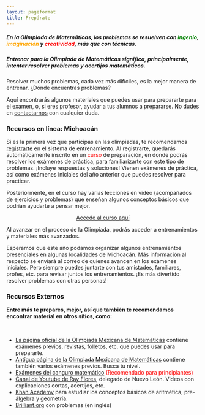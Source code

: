 ```yaml
---
layout: pageformat
title: Prepárate
---
```


##### En la Olimpiada de Matemáticas, los problemas se resuelven con <span style="color:green">ingenio</span>, <span style="color:orange">imaginación</span> y <span style="color:red">creatividad</span>, más que con técnicas.

##### Entrenar para la Olimpiada de Matemáticas significa, principalmente, intentar resolver problemas y acertijos matemáticos.

Resolver muchos problemas, cada vez más difíciles, es la mejor manera de entrenar. ¿Dónde encuentras problemas?

Aquí encontrarás algunos materiales que puedes usar para prepararte para el examen, o, si eres profesor, ayudar a tus alumnos a prepararse. No dudes en [contactarnos](mailto:olimpiada.omm@gmail.com) con cualquier duda.

### Recursos en línea: Michoacán
Si es la primera vez que participas en las olimpiadas, te recomendamos [registrarte](/registro) en el sistema de entrenamiento. Al registrarte, quedarás automáticamente inscrito en un <span style="color:red">curso</span> de preparación, en donde podrás resolver los exámenes de práctica, para familiarizarte con este tipo de problemas. ¡Incluye respuestas y soluciones! Vienen exámenes de práctica, así como exámenes iniciales del año anterior que puedes resolver para practicar.

Posteriormente, en el curso hay varias lecciones en video (acompañados de ejercicios y problemas) que enseñan algunos conceptos básicos que podrían ayudarte a pensar mejor.

<center><a href="https://registro.olimpiadamatematicasmichoacan.org:8443/course/view.php?id=3" class="btn btn-xs btn-primary">Accede al curso aquí</a></center>

Al avanzar en el proceso de la Olimpiada, podrás acceder a entrenamientos y materiales más avanzados.

Esperamos que este año podamos organizar algunos entrenamientos presenciales en algunas localidades de Michoacán. Más información al respecto se enviará al correo de quienes avancen en los exámenes iniciales. Pero siempre puedes juntarte con tus amistades, familiares, profes, etc. para revisar juntos los entrenamientos. ¡Es más divertido resolver problemas con otras personas!

### Recursos Externos
<div class="p-3 mb-5 bg-white rounded">
        <strong><i class="fas fa-award" aria-hidden="true"></i>Entre más te prepares, mejor, así que también te recomendamos encontrar material en otros sitios, como:</strong>
        <p><br></p>
        <ul class="list-group list-group-horizontal">
            <li class="list-group-item"><a href="https://www.ommenlinea.org/">La página oficial de la Olimpiada Mexicana de Matemáticas</a> contiene exámenes previos, revistas, folletos, etc. que puedes usar para prepararte.</li>
            <li class="list-group-item"><a href="http://shi.matmor.unam.mx/omm/recursos/">Antígua página de la Olimpiada Mexicana de Matemáticas</a> contiene también varios exámenes previos. Busca tu nivel.</li>
            <li class="list-group-item"><a href="http://shi.matmor.unam.mx/omm/recursos/canguro/previos/">Exámenes del canguro matemático</a> <span style="color:red">(Recomendado para principiantes)</span></li>
            <li class="list-group-item"><a href="https://www.youtube.com/channel/UCAWipIx5EjS_P6GWn_hoBzw">Canal de Youtube de Ray Flores</a>, delegado de Nuevo León. Videos con explicaciones cortas, acertijos, etc.</li>
            <li class="list-group-item"><a href="https://es.khanacademy.org/">Khan Academy</a> para estudiar los conceptos básicos de aritmética, pre-álgebra y geometría.</li>
            <li class="list-group-item"><a href="https://brilliant.org">Brilliant.org</a> con problemas (en inglés)</li>
        </ul>
        <p></p>
</div>
